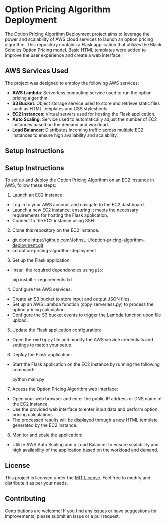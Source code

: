 # Option Pricing Algorithm Deployment

The Option Pricing Algorithm Deployment project aims to leverage the power and scalability of AWS cloud services to launch an option pricing algorithm. This repository contains a Flask application that utilizes the Black Scholes Option Pricing model. Basic HTML templates were added to improve the user experience and create a web interface.

## AWS Services Used

The project was designed to employ the following AWS services:

- **AWS Lambda**: Serverless computing service used to run the option pricing algorithm.
- **S3 Bucket**: Object storage service used to store and retrieve static files such as HTML templates and CSS stylesheets.
- **EC2 Instances**: Virtual servers used for hosting the Flask application.
- **Auto Scaling**: Service used to automatically adjust the number of EC2 instances based on the demand and workload.
- **Load Balancer**: Distributes incoming traffic across multiple EC2 instances to ensure high availability and scalability.

## Setup Instructions

## Setup Instructions

To set up and deploy the Option Pricing Algorithm on an EC2 instance in AWS, follow these steps:

1. Launch an EC2 instance:

- Log in to your AWS account and navigate to the EC2 dashboard.
- Launch a new EC2 instance, ensuring it meets the necessary requirements for hosting the Flask application.
- Connect to the EC2 instance using SSH.

2. Clone this repository on the EC2 instance:

- git clone https://github.com/JohnsL-U/option-pricing-algorithm-deployment.git
- cd option-pricing-algorithm-deployment

3. Set up the Flask application:

- Install the required dependencies using `pip`:

  pip install -r requirements.txt

4. Configure the AWS services:

- Create an S3 bucket to store input and output JSON files.
- Set up an AWS Lambda function (copy serverless.py) to process the option pricing calculation.
- Configure the S3 bucket events to trigger the Lambda function upon file upload.

5. Update the Flask application configuration:

- Open the `config.py` file and modify the AWS service credentials and settings to match your setup.

6. Deploy the Flask application:

- Start the Flask application on the EC2 instance by running the following command:

  python main.py

7. Access the Option Pricing Algorithm web interface:

- Open your web browser and enter the public IP address or DNS name of the EC2 instance.
- Use the provided web interface to enter input data and perform option pricing calculations.
- The processed results will be displayed through a new HTML template generated by the EC2 instance.

8. Monitor and scale the application:

- Utilize AWS Auto Scaling and a Load Balancer to ensure scalability and high availability of the application based on the workload and demand.

## License

This project is licensed under the [MIT License](LICENSE). Feel free to modify and distribute it as per your needs.

## Contributing

Contributions are welcome! If you find any issues or have suggestions for improvements, please submit an issue or a pull request.
